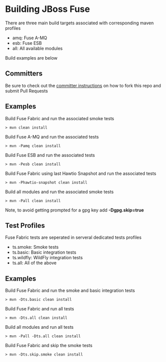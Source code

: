 Building JBoss Fuse
===================

There are three main build targets associated with corresponding maven profiles

* amq: Fuse A-MQ
* esb: Fuse ESB
* all: All available modules

Build examples are below

Committers
----------

Be sure to check out the [committer instructions](Contributing.md) on how to fork this repo and submit Pull Requests

Examples
--------

Build Fuse Fabric and run the associated smoke tests

    > mvn clean install
    
Build Fuse A-MQ and run the associated tests

    > mvn -Pamq clean install
    
Build Fuse ESB and run the associated tests

    > mvn -Pesb clean install
    
Build Fuse Fabric using last Hawtio Snapshot and run the associated tests

    > mvn -Phawtio-snapshot clean install
    
Build all modules and run the associated smoke tests

    > mvn -Pall clean install

Note, to avoid getting prompted for a gpg key add **-Dgpg.skip=true**

Test Profiles
-------------

Fuse Fabric tests are seperated in serveral dedicated tests profiles

* ts.smoke:   Smoke tests
* ts.basic:   Basic integration tests
* ts.wildfly: WildFly integration tests
* ts.all:     All of the above

Examples
--------

Build Fuse Fabric and run the smoke and basic integration tests

    > mvn -Dts.basic clean install
    
Build Fuse Fabric and run all tests

    > mvn -Dts.all clean install
    
Build all modules and run all tests

    > mvn -Pall -Dts.all clean install
    
Build Fuse Fabric and skip the smoke tests

    > mvn -Dts.skip.smoke clean install
    
